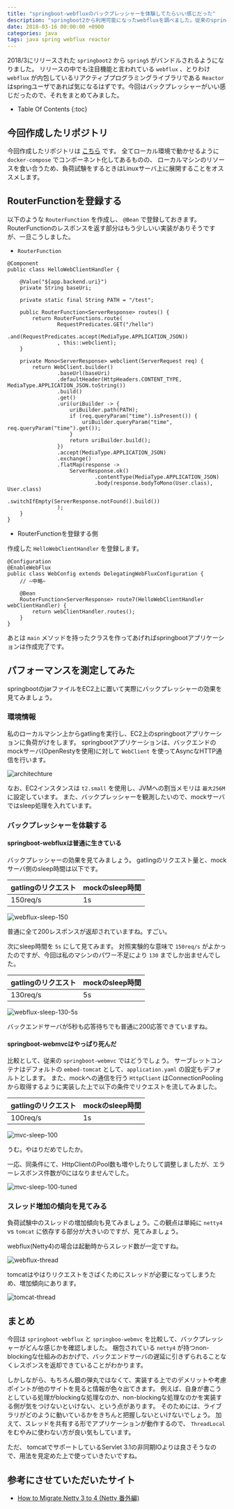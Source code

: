 ```yaml
---
title: "springboot-webfluxのバックプレッシャーを体験してたらいい感じだった"
description: "springboot2から利用可能になったwebfluxを調べました。従来のspringboot-mvcと振る舞い上の違いであるバックプレシャーを実際に試してみました。"
date: 2018-03-16 00:00:00 +0900
categories: java
tags: java spring webflux reactor
---
```


2018/3にリリースされた `springboot2` から `spring5` がバンドルされるようになりました。
リリースの中でも注目機能と言われている `webflux` 、とりわけ `webflux` が内包しているリアクティブプログラミングライブラリである `Reactor` はspringユーザであれば気になるはずです。今回はバックプレッシャーがいい感じだったので、それをまとめてみました。


* Table Of Contents
{:toc}

## 今回作成したリポジトリ
今回作成したリポジトリは [こちら](https://github.com/soudegesu/springboot-webflux-test) です。
全てローカル環境で動かせるように `docker-compose` でコンポーネント化してあるものの、 ローカルマシンのリソースを食い合うため、負荷試験をするときはLinuxサーバ上に展開することをオススメします。

## RouterFunctionを登録する
以下のような `RouterFunction` を作成し、 `@Bean` で登録しておきます。
RouterFunctionのレスポンスを返す部分はもう少しいい実装がありそうですが、一旦こうしました。

* `RouterFunction`

```
@Component
public class HelloWebClientHandler {

    @Value("${app.backend.uri}")
    private String baseUri;

    private static final String PATH = "/test";

    public RouterFunction<ServerResponse> routes() {
        return RouterFunctions.route(
                RequestPredicates.GET("/hello")
                        .and(RequestPredicates.accept(MediaType.APPLICATION_JSON))
                , this::webclient);
    }

    private Mono<ServerResponse> webclient(ServerRequest req) {
        return WebClient.builder()
                .baseUrl(baseUri)
                .defaultHeader(HttpHeaders.CONTENT_TYPE, MediaType.APPLICATION_JSON.toString())
                .build()
                .get()
                .uri(uriBuilder -> {
                    uriBuilder.path(PATH);
                    if (req.queryParam("time").isPresent()) {
                        uriBuilder.queryParam("time", req.queryParam("time").get());
                    }
                    return uriBuilder.build();
                })
                .accept(MediaType.APPLICATION_JSON)
                .exchange()
                .flatMap(response ->
                    ServerResponse.ok()
                            .contentType(MediaType.APPLICATION_JSON)
                            .body(response.bodyToMono(User.class), User.class)
                            .switchIfEmpty(ServerResponse.notFound().build())
                );
    }
}
```

* RouterFunctionを登録する側

作成した `HelloWebClientHandler` を登録します。

```
@Configuration
@EnableWebFlux
public class WebConfig extends DelegatingWebFluxConfiguration {
    // ~中略~

    @Bean
    RouterFunction<ServerResponse> route7(HelloWebClientHandler webClientHandler) {
        return webClientHandler.routes();
    }
}
```

あとは `main` メソッドを持ったクラスを作ってあげればspringbootアプリケーションは作成完了です。

## パフォーマンスを測定してみた
springbootのjarファイルをEC2上に置いて実際にバックプレッシャーの効果を見てみましょう。

### 環境情報
私のローカルマシン上からgatlingを実行し、EC2上のspringbootアプリケーションに負荷がけをします。
springbootアプリケーションは、バックエンドのmockサーバ(OpenRestyを使用)に対して `WebClient` を使ってAsyncなHTTP通信を行います。

![architechture]({{site.baseurl}}/assets/images/20180316/architecture.png)

なお、EC2インスタンスは `t2.small` を使用し、JVMへの割当メモリは `最大256M` に設定しています。
また、バックプレッシャーを観測したいので、mockサーバではsleep処理を入れています。

### バックプレッシャーを体験する
#### springboot-webfluxは普通に生きている
バックプレッシャーの効果を見てみましょう。
gatlingのリクエスト量と、mockサーバ側のsleep時間は以下です。

|gatlingのリクエスト|mockのsleep時間|
|---------|----------|
|150req/s|1s         |

![webflux-sleep-150]({{site.baseurl}}/assets/images/20180316/webflux-sleep-150.png)

普通に全て200レスポンスが返却されていますね。すごい。

次にsleep時間を `5s` にして見てみます。
対照実験的な意味で `150req/s` がよかったのですが、今回は私のマシンのパワー不足により `130` までしか出ませんでした。

|gatlingのリクエスト|mockのsleep時間|
|---------|----------|
|130req/s|5s         |

![webflux-sleep-130-5s]({{site.baseurl}}/assets/images/20180316/webflux-sleep-130-5s.png)

バックエンドサーバが5秒も応答待ちでも普通に200応答できていますね。

#### springboot-webmvcはやっぱり死んだ
比較として、従来の `springboot-webmvc` ではどうでしょう。
サーブレットコンテナはデフォルトの `embed-tomcat` として、`application.yaml` の設定もデフォルトとします。
また、mockへの通信を行う `HttpClient` はConnectionPoolingから取得するように実装した上で以下の条件でリクエストを流してみました。

|gatlingのリクエスト|mockのsleep時間|
|---------|----------|
|100req/s|1s         |

![mvc-sleep-100]({{site.baseurl}}/assets/images/20180316/mvc-sleep-100.png)

うむ。やはりだめでしたか。

一応、同条件にて、HttpClientのPool数も増やしたりして調整しましたが、エラーレスポンス件数が0にはなりませんでした。

![mvc-sleep-100-tuned]({{site.baseurl}}/assets/images/20180316/mvc-sleep-100-tuned.png)

### スレッド増加の傾向を見てみる
負荷試験中のスレッドの増加傾向も見てみましょう。この観点は単純に `netty4` vs `tomcat` に依存する部分が大きいのですが、見てみましょう。

webflux(Netty4)の場合は起動時からスレッド数が一定ですね。

![webflux-thread]({{site.baseurl}}/assets/images/20180316/webflux-thread.png)

tomcatはやはりリクエストをさばくためにスレッドが必要になってしまうため、増加傾向にあります。

![tomcat-thread]({{site.baseurl}}/assets/images/20180316/tomcat-thread.png)

## まとめ

今回は `springboot-webflux` と `springboo-webmvc` を比較して、バックプレッシャーがどんな感じかを確認しました。
梱包されている `netty4` が持つnon-blockingな仕組みのおかげで、バックエンドサーバの遅延に引きずられることなくレスポンスを返却できていることがわかります。

しかしながら、もちろん銀の弾丸ではなくて、実装する上でのデメリットや考慮ポイントが他のサイトを見ると情報が色々出てきます。
例えば、自身が書こうとしている処理がblockingな処理なのか、non-blockingな処理なのかを実装する側が気をつけないといけない、という点があります。
そのためには、ライブラリがどのように動いているかをきちんと把握しないといけないでしょう。
加えて、スレッドを共有する形でアプリケーションが動作するので、 `ThreadLocal` をむやみに使わない方が良い気もしています。

ただ、 tomcatでサポートしているServlet 3.1の非同期IOよりは良さそうなので、用法を見定めた上で使っていきたいですね。

## 参考にさせていただいたサイト
* [How to Migrate Netty 3 to 4 (Netty 番外編)](http://acro-engineer.hatenablog.com/entry/2013/10/17/113216)
